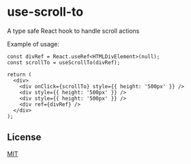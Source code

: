 # use-scroll-to

A type safe React hook to handle scroll actions

Example of usage:

```tsx
const divRef = React.useRef<HTMLDivElement>(null);
const scrollTo = useScrollTo(divRef);

return (
  <div>
    <div onClick={scrollTo} style={{ height: '500px' }} />
    <div style={{ height: '500px' }} />
    <div style={{ height: '500px' }} />
    <div ref={divRef} />
  </div>
);
```

## License

[MIT](https://github.com/deadkff01/use-scroll-to/blob/master/LICENSE)
